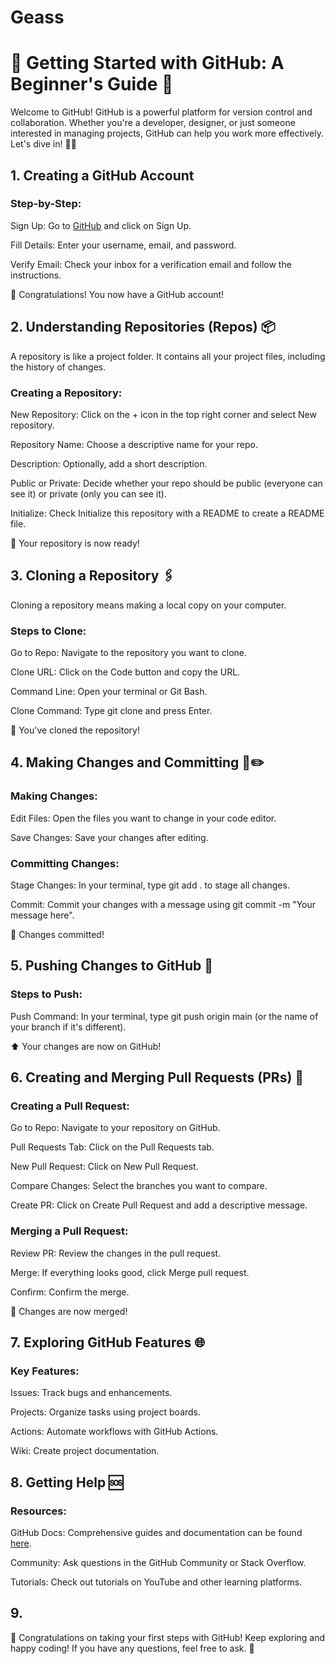 # Geass

# 🌟 Getting Started with GitHub: A Beginner's Guide 🌟

Welcome to GitHub! GitHub is a powerful platform for version control and collaboration. Whether you're a developer, designer, or just someone interested in managing projects, GitHub can help you work more effectively. Let's dive in! 🏊‍♂️

## 1. Creating a GitHub Account

### Step-by-Step:

Sign Up: Go to [GitHub](github.com) and click on Sign Up.

Fill Details: Enter your username, email, and password.

Verify Email: Check your inbox for a verification email and follow the instructions.

🎉 Congratulations! You now have a GitHub account!

## 2. Understanding Repositories (Repos) 📦

A repository is like a project folder. It contains all your project files, including the history of changes.

### Creating a Repository:

New Repository: Click on the + icon in the top right corner and select New repository.

Repository Name: Choose a descriptive name for your repo.

Description: Optionally, add a short description.

Public or Private: Decide whether your repo should be public (everyone can see it) or private (only you can see it).

Initialize: Check Initialize this repository with a README to create a README file.

🚀 Your repository is now ready!

## 3. Cloning a Repository 🖇️

Cloning a repository means making a local copy on your computer.

### Steps to Clone:

Go to Repo: Navigate to the repository you want to clone.

Clone URL: Click on the Code button and copy the URL.

Command Line: Open your terminal or Git Bash.

Clone Command: Type git clone <URL> and press Enter.

🔄 You've cloned the repository!

## 4. Making Changes and Committing 📑✏️

### Making Changes:

Edit Files: Open the files you want to change in your code editor.

Save Changes: Save your changes after editing.

### Committing Changes:

Stage Changes: In your terminal, type git add . to stage all changes.

Commit: Commit your changes with a message using git commit -m "Your message here".

💾 Changes committed!

## 5. Pushing Changes to GitHub 🚀

### Steps to Push:

Push Command: In your terminal, type git push origin main (or the name of your branch if it's different).

⬆️ Your changes are now on GitHub!

## 6. Creating and Merging Pull Requests (PRs) 🔄

### Creating a Pull Request:

Go to Repo: Navigate to your repository on GitHub.

Pull Requests Tab: Click on the Pull Requests tab.

New Pull Request: Click on New Pull Request.

Compare Changes: Select the branches you want to compare.

Create PR: Click on Create Pull Request and add a descriptive message.

### Merging a Pull Request:
Review PR: Review the changes in the pull request.

Merge: If everything looks good, click Merge pull request.

Confirm: Confirm the merge.

🔗 Changes are now merged!

## 7. Exploring GitHub Features 🌐

### Key Features:
Issues: Track bugs and enhancements.

Projects: Organize tasks using project boards.

Actions: Automate workflows with GitHub Actions.

Wiki: Create project documentation.
## 8. Getting Help 🆘

### Resources:
GitHub Docs: Comprehensive guides and documentation can be found [here](https://docs.github.com/en).

Community: Ask questions in the GitHub Community or Stack Overflow.

Tutorials: Check out tutorials on YouTube and other learning platforms.

## 9. 
👏 Congratulations on taking your first steps with GitHub! Keep exploring and happy coding! If you have any questions, feel free to ask. 🌟

